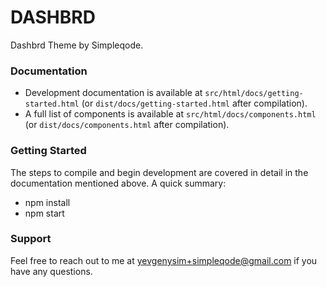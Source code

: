 # DASHBRD

Dashbrd Theme by Simpleqode.

### Documentation

- Development documentation is available at `src/html/docs/getting-started.html` (or `dist/docs/getting-started.html` after compilation).
- A full list of components is available at `src/html/docs/components.html` (or `dist/docs/components.html` after compilation).

### Getting Started

The steps to compile and begin development are covered in detail in the documentation mentioned above. A quick summary:

- npm install
- npm start

### Support

Feel free to reach out to me at yevgenysim+simpleqode@gmail.com if you have any questions.
